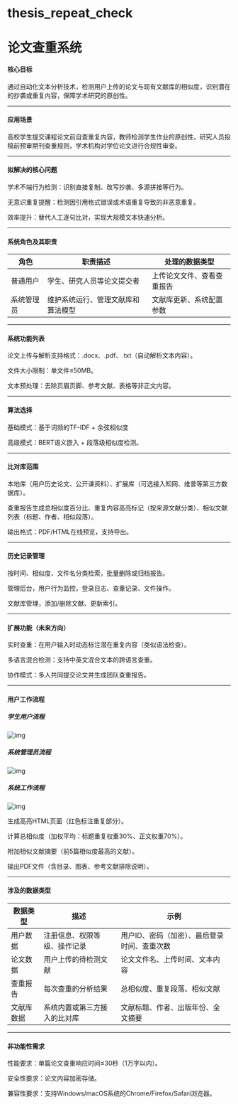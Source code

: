 # thesis_repeat_check
# 论文查重系统

#### 核心目标

​	通过自动化文本分析技术，检测用户上传的论文与现有文献库的相似度，识别潜在的抄袭或重复内容，保障学术研究的原创性。

------

#### 应用场景

​	高校学生提交课程论文前自查重复内容，教师检测学生作业的原创性，研究人员投稿前预审期刊查重规则，学术机构对学位论文进行合规性审查。

------

#### 拟解决的核心问题

学术不端行为检测：识别直接复制、改写抄袭、多源拼接等行为。

无意识重复提醒：检测因引用格式错误或术语重复导致的非恶意重复。

效率提升：替代人工逐句比对，实现大规模文本快速分析。

------

#### 系统角色及其职责

| 角色       | 职责描述                           | 处理的数据类型             |
| ---------- | ---------------------------------- | -------------------------- |
| 普通用户   | 学生、研究人员等论文提交者         | 上传论文文件、查看查重报告 |
| 系统管理员 | 维护系统运行、管理文献库和算法模型 | 文献库更新、系统配置参数   |

------

#### 系统功能列表

论文上传与解析支持格式：.docx、.pdf、.txt（自动解析文本内容）。

文件大小限制：单文件≤50MB。

文本预处理：去除页眉页脚、参考文献、表格等非正文内容。

------

#### 算法选择

基础模式：基于词频的TF-IDF + 余弦相似度

高级模式：BERT语义嵌入 + 段落级相似度检测。

------

#### 比对库范围

本地库（用户历史论文、公开课资料）、扩展库（可选接入知网、维普等第三方数据库）。

查重报告生成总相似度百分比、重复内容高亮标记（按来源文献分类）、相似文献列表（标题、作者、相似段落）。

输出格式：PDF/HTML在线预览，支持导出。

------

#### 历史记录管理

按时间、相似度、文件名分类检索，批量删除或归档报告。

管理后台，用户行为监控，登录日志、查重记录、文件操作。

文献库管理，添加/删除文献、更新索引。

------

#### 扩展功能（未来方向）

实时查重：在用户输入时动态标注潜在重复内容（类似语法检查）。

多语言混合检测：支持中英文混合文本的跨语言查重。

协作模式：多人共同提交论文并生成团队查重报告。

------

#### 用户工作流程

##### *学生用户流程*

![img](file:///C:\Users\zace\AppData\Local\Temp\ksohtml27776\wps1.jpg) 

 

 

##### *系统管理员流程*

![img](file:///C:\Users\zace\AppData\Local\Temp\ksohtml27776\wps2.jpg) 

 

##### *系统工作流程*

![img](file:///C:\Users\zace\AppData\Local\Temp\ksohtml27776\wps3.jpg) 

 

生成高亮HTML页面（红色标注重复部分）。

计算总相似度（加权平均：标题重复权重30%、正文权重70%）。

附加相似文献摘要（前5篇相似度最高的文献）。

输出PDF文件（含目录、图表、参考文献排除说明）。

------

#### 涉及的数据类型

| 数据类型   | 描述                         | 示例                                         |
| ---------- | ---------------------------- | -------------------------------------------- |
| 用户数据   | 注册信息、权限等级、操作记录 | 用户ID、密码（加密）、最后登录时间、查重次数 |
| 论文数据   | 用户上传的待检测文献         | 论文文件名、上传时间、文本内容               |
| 查重报告   | 每次查重的分析结果           | 总相似度、重复段落、相似文献                 |
| 文献库数据 | 系统内置或第三方接入的比对库 | 文献标题、作者、出版年份、全文摘要           |

------

#### 非功能性需求

性能要求：单篇论文查重响应时间≤30秒（1万字以内）。

安全性要求：论文内容加密存储。

兼容性要求：支持Windows/macOS系统的Chrome/Firefox/Safari浏览器。
